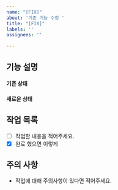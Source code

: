 ```yaml
---
name: "[FIX]"
about: '기존 기능 수정 '
title: "[FIX]"
labels: ''
assignees: ''

---
```


## 기능 설명

#### 기존 상태

#### 새로운 상태

## 작업 목록 
- [ ] 작업할 내용을 적어주세요.
- [x] 완료 했으면 이렇게

## 주의 사항
- 작업에 대해 주의사항이 있다면 적어주세요.
